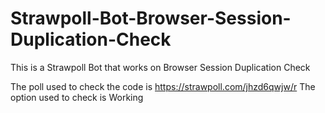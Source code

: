 # Strawpoll-Bot-Browser-Session-Duplication-Check
This is a Strawpoll Bot that works on Browser Session Duplication Check

The poll used to check the code is https://strawpoll.com/jhzd6qwjw/r
The option used to check is Working
